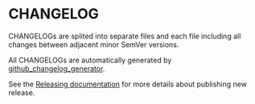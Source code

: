 # CHANGELOG

CHANGELOGs are splited into separate files and each file including all changes between adjacent minor SemVer versions.

All CHANGELOGs are automatically generated by [github_changelog_generator](https://github.com/github-changelog-generator/github-changelog-generator).

See the [Releasing documentation](https://github.com/anz-bank/sysl/blob/master/docs/releasing.md) for more details about publishing new release.